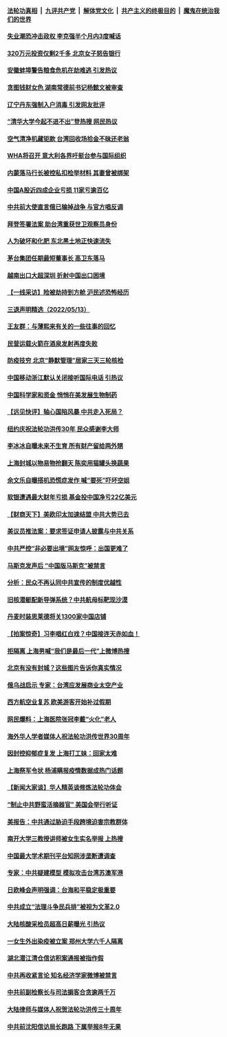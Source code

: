 ####  [法轮功真相](../../../../basic/blob/master/README.md?t=05142031) &nbsp;|&nbsp; [九评共产党](../../../../9ping.md/blob/master/README.md?t=05142031) &nbsp;|&nbsp; [解体党文化](../../../../jtdwh.md/blob/master/README.md?t=05142031)  &nbsp;|&nbsp; [共产主义的终极目的](../../../../gczydzjmd.md/blob/master/README.md?t=05142031) &nbsp;|&nbsp; [魔鬼在统治我们的世界](../../../../mgztzwmdsj.md/blob/master/README.md?t=05142031) 

#### [失业潮恐冲击政权 李克强半个月内3度喊话](../pages/nsc413/n13736842.md?t=05142031) 

#### [320万元投资仅剩2千多 北京女子怒告银行](../pages/nsc413/n13736856.md?t=05142031) 

#### [安徽蚌埠警告粮食危机在劫难逃 引发热议](../pages/nsc413/n13736542.md?t=05142031) 

#### [贪图钱财女色 湖南常德前书记杨懿文被审查](../pages/nsc413/n13736818.md?t=05142031) 

#### [辽宁丹东强制入户消毒 引发网友批评](../pages/nsc413/n13736792.md?t=05142031) 

#### [“清华大学今起不进不出”登热搜 网民热议](../pages/nsc413/n13736755.md?t=05142031) 

#### [空气清净机藏钜款 台湾回收场拾金不昧还老翁](../pages/nsc413/n13736543.md?t=05142031) 

#### [WHA将召开 意大利各界吁挺台参与国际组织](../pages/nsc413/n13736522.md?t=05142031) 


#### [内蒙落马行长被控私扣检举材料 其妻曾被绑架](../pages/nsc413/n13736434.md?t=05142031) 

#### [中国A股近四成企业亏损 11家亏逾百亿](../pages/nsc413/n13736511.md?t=05142031) 

#### [中共前大使直言俄已输掉战争 与官方唱反调](../pages/nsc413/n13736502.md?t=05142031) 

#### [拜登签署法案 助台湾重获世卫观察员身份](../pages/nsc413/n13736367.md?t=05142031) 

#### [人为破坏和化肥 东北黑土地正快速流失](../pages/nsc413/n13736483.md?t=05142031) 

#### [茅台集团任期最短董事长 高卫东落马](../pages/nsc413/n13736420.md?t=05142031) 

#### [越南出口大超深圳 折射中国出口困境](../pages/nsc413/n13736418.md?t=05142031) 

#### [【一线采访】险被劫持到方舱 沪民述恐怖经历](../pages/nsc413/n13735476.md?t=05142031) 

#### [三退声明精选（2022/05/13）](../pages/nsc413/n13736419.md?t=05142031) 

#### [王友群：与薄熙来有关的一些往事的回忆](../pages/nsc413/n13735160.md?t=05142031) 

#### [民营运载火箭在酒泉发射再度失败](../pages/nsc413/n13736353.md?t=05142031) 

#### [防疫技穷 北京“静默管理”居家三天三轮核检](../pages/nsc413/n13736366.md?t=05142031) 

#### [中国移动浙江默认关闭接听国际电话 引热议](../pages/nsc413/n13736295.md?t=05142031) 

#### [中国科学家和资金 悄悄在美发展生物制药](../pages/nsc413/n13736311.md?t=05142031) 

#### [【远见快评】轴心国陷风暴 中共走入死局？](../pages/nsc413/n13736227.md?t=05142031) 

#### [纽约庆祝法轮功洪传30年 民众感谢李大师](../pages/nsc413/n13736244.md?t=05142031) 

#### [李冰冰自曝未来不生育 所有财产留给两外甥](../pages/nsc413/n13735983.md?t=05142031) 

#### [上海封城以物易物抢翻天 陈奕用猫罐头换蔬果](../pages/nsc413/n13736156.md?t=05142031) 

#### [余文乐自曝搭机恐慌症发作 喊“要死”吓坏空姐](../pages/nsc413/n13735993.md?t=05142031) 

#### [软银遭遇最大财年亏损 基金投中国净亏22亿美元](../pages/nsc413/n13736247.md?t=05142031) 

#### [【财商天下】美欧印太加速结盟 中共大势已去](../pages/nsc413/n13736239.md?t=05142031) 

#### [美议员推法案：要求签证申请人披露与中共关系](../pages/nsc413/n13736223.md?t=05142031) 

#### [中共严控“非必要出境”网友惊呼：出国更难了](../pages/nsc413/n13735911.md?t=05142031) 

#### [马斯克发声后 “中国版马斯克”被禁言](../pages/nsc413/n13736189.md?t=05142031) 

#### [分析：民众不再认同中共宣传的制度优越性](../pages/nsc413/n13736061.md?t=05142031) 

#### [旧核潜艇配新导弹系统？中共航母标靶现沙漠](../pages/nsc413/n13735969.md?t=05142031) 

#### [丹麦时装思莱德将关1300家中国店铺](../pages/nsc413/n13736064.md?t=05142031) 

#### [【拍案惊奇】习李唱红白戏？中国接连天赤如血！](../pages/nsc413/n13735819.md?t=05142031) 

#### [拒隔离 上海男喊“我们是最后一代”上微博热搜](../pages/nsc413/n13735808.md?t=05142031) 

#### [北京有没有封城？这些图片告诉你真实情况](../pages/nsc413/n13735934.md?t=05142031) 

#### [俄乌战启示 专家：台湾应发展商业太空产业](../pages/nsc413/n13735827.md?t=05142031) 

#### [西方航空业复苏 欧美游客开始补过假期](../pages/nsc413/n13735890.md?t=05142031) 

#### [网民爆料：上海医院张冠李戴“火化”老人](../pages/nsc413/n13735862.md?t=05142031) 

#### [海外华人学者媒体人祝法轮功洪传世界30周年](../pages/nsc413/n13735835.md?t=05142031) 

#### [因封控抑郁症复发 上海打工妹：回家太难](../pages/nsc413/n13735860.md?t=05142031) 

#### [上海祭军令状 杨浦瞒报疫情数据成热门话题](../pages/nsc413/n13735363.md?t=05142031) 

#### [【新闻大家谈】华人精英谈修炼法轮功体会](../pages/nsc413/n13735765.md?t=05142031) 

#### [“制止中共野蛮活摘器官” 美国会举行听证](../pages/nsc413/n13735831.md?t=05142031) 

#### [美报告：中共通过胁迫手段跨境迫害宗教群体](../pages/nsc413/n13735743.md?t=05142031) 

#### [南开大学三教授讲师被女生实名举报 上热搜](../pages/nsc413/n13735702.md?t=05142031) 

#### [中国最大学术期刊平台知网涉垄断遭调查](../pages/nsc413/n13735700.md?t=05142031) 

#### [专家：中共疑建模型 模拟攻击台湾苏澳军港](../pages/nsc413/n13735356.md?t=05142031) 

#### [日欧峰会声明强调：台海和平稳定极重要](../pages/nsc413/n13735281.md?t=05142031) 

#### [中共成立“法理斗争民兵排”被视为文革2.0](../pages/nsc413/n13735380.md?t=05142031) 

#### [大陆核酸采检员超高日薪曝光 引热议](../pages/nsc413/n13735286.md?t=05142031) 

#### [一女生外出染疫被立案 郑州大学六千人隔离](../pages/nsc413/n13735283.md?t=05142031) 

#### [湖北潜江清仓信访积案通报被指作假](../pages/nsc413/n13735260.md?t=05142031) 

#### [中共再收紧言论 知名经济学家微博被禁言](../pages/nsc413/n13735194.md?t=05142031) 

#### [中共前副检察长与司法掮客合贪逾两千万](../pages/nsc413/n13735043.md?t=05142031) 

#### [大陆律师与媒体人祝贺法轮功洪传三十周年](../pages/nsc413/n13735062.md?t=05142031) 

#### [中共前沈阳信访局长跑路 下属举报8年无果](../pages/nsc413/n13734994.md?t=05142031) 

